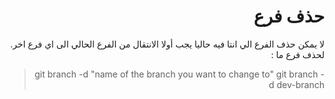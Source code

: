 ﻿#  <div dir="rtl"> حذف فرع </div>  
  

<div dir="rtl"> 
لا يمكن حذف الفرع الي انتا فيه حاليا يجب أولا الانتقال من الفرع الحالي الى اي فرع اخر.
 <br>
لحذف فرع ما  : 
   
> git branch -d "name of the branch you want to change to" 
> git branch -d  dev-branch
 
</div>  
